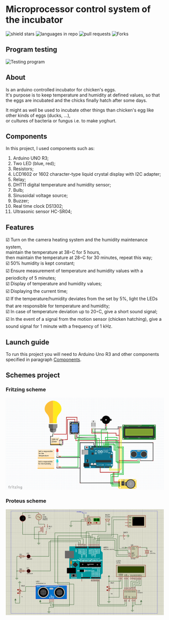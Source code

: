 # Microprocessor control system of the incubator
![shield stars](https://img.shields.io/github/stars/dima666Sik/Incubator?color=orange&label=Stars&style=plastic)
![languages in repo](https://img.shields.io/github/languages/top/dima666Sik/Incubator?style=flat-square)
![pull requests](https://img.shields.io/github/issues-pr/dima666Sik/Incubator?style=plastic)
![Forks](https://img.shields.io/github/forks/dima666Sik/Incubator?style=social)

## Program testing
![Testing program](img/testing_project.gif)

## About
Is an arduino controlled incubator for chicken's eggs. 
<br>It's purpose is to keep temperature and humidity at defined values, so that the eggs are incubated and the chicks finally hatch after some days.

It might as well be used to incubate other things than chicken's egg like other kinds of eggs (ducks, ...), 
<br>or cultures of bacteria or fungus i.e. to make yoghurt.

## Components
In this project, I used components such as:<br>
1. Arduino UNO R3;
2. Two LED (blue, red);
3. Resistors;
4. LCD1602 or 1602 character-type liquid crystal display with I2C adapter;
5. Relay;
6. DHT11 digital temperature and humidity sensor;
7. Bulb;
8. Sinusoidal voltage source;
9. Buzzer;
10. Real time clock DS1302;
11. Ultrasonic sensor HC-SR04;

## Features
☑️ Turn on the camera heating system and the humidity maintenance system, <br>maintain the temperature at 38◦С for 5 hours, <br>then maintain the temperature at 28◦С for 30 minutes, repeat this way;
<br>☑️ 50% humidity is kept constant;
<br>☑️ Ensure measurement of temperature and humidity values with a periodicity of 5 minutes;
<br>☑️ Display of temperature and humidity values;
<br>☑️ Displaying the current time;
<br>☑️ If the temperature/humidity deviates from the set by 5%, light the LEDs that are responsible for temperature and humidity;
<br>☑️ In case of temperature deviation up to 20◦С, give a short sound signal;
<br>☑️ In the event of a signal from the motion sensor (chicken hatching), give a sound signal for 1 minute with a frequency of 1 kHz.

## Launch guide
To run this project you will need to Arduino Uno R3 and other components specified in paragraph [Components](#Components).
 
## Schemes project
### Fritzing scheme
![Fritzing scheme](img/Incubator_sheme_fritzing.png)
### Proteus scheme
![Proteus scheme](img/Incubator_sheme_proteus.png)



